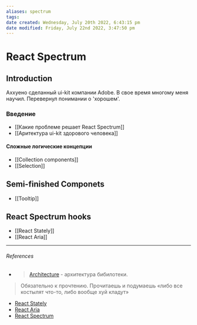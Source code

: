 ```yaml
---
aliases: spectrum
tags: 
date created: Wednesday, July 20th 2022, 6:43:15 pm
date modified: Friday, July 22nd 2022, 3:47:50 pm
---
```


# React Spectrum

## Introduction

Аххуено сделанный ui-kit компании Adobe. В свое время многому меня научил. Перевернул понимании о 'хорошем'.

### Введение

- [[Какие проблеме решает React Spectrum]]
- [[Аритектура ui-kit здорового человека]]

#### Сложные логические концепции

- [[Collection components]]
- [[Selection]]

## Semi-finished Componets

- [[Tooltip]]

## React Spectrum hooks

- [[React Stately]]
- [[React Aria]]

---

###### References

- > [Architecture](https://react-spectrum.adobe.com/architecture.html) - архитектура бибилотеки.
>Обязательно к прочтению. Прочитаешь и подумаешь «либо все костылят что-то, либо вообще хуй кладут»
- [React Stately](https://react-spectrum.adobe.com/react-stately/index.html)
- [React Aria](https://react-spectrum.adobe.com/react-aria/index.html)
- [React Spectrum](https://react-spectrum.adobe.com/react-spectrum/index.html)
